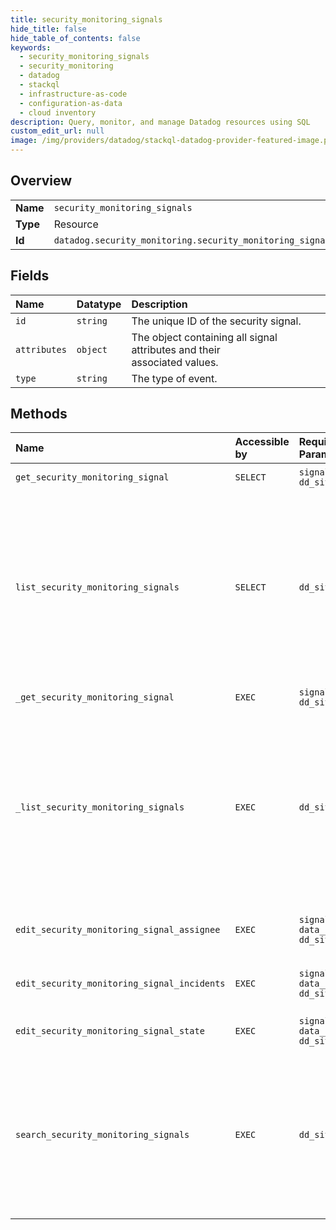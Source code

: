 ```yaml
---
title: security_monitoring_signals
hide_title: false
hide_table_of_contents: false
keywords:
  - security_monitoring_signals
  - security_monitoring
  - datadog    
  - stackql
  - infrastructure-as-code
  - configuration-as-data
  - cloud inventory
description: Query, monitor, and manage Datadog resources using SQL
custom_edit_url: null
image: /img/providers/datadog/stackql-datadog-provider-featured-image.png
---
```

  
    

## Overview
<table><tbody>
<tr><td><b>Name</b></td><td><code>security_monitoring_signals</code></td></tr>
<tr><td><b>Type</b></td><td>Resource</td></tr>
<tr><td><b>Id</b></td><td><code>datadog.security_monitoring.security_monitoring_signals</code></td></tr>
</tbody></table>

## Fields
| Name | Datatype | Description |
|:-----|:---------|:------------|
| `id` | `string` | The unique ID of the security signal. |
| `attributes` | `object` | The object containing all signal attributes and their<br />associated values. |
| `type` | `string` | The type of event. |
## Methods
| Name | Accessible by | Required Params | Description |
|:-----|:--------------|:----------------|:------------|
| `get_security_monitoring_signal` | `SELECT` | `signal_id, dd_site` | Get a signal's details. |
| `list_security_monitoring_signals` | `SELECT` | `dd_site` | The list endpoint returns security signals that match a search query.<br />Both this endpoint and the POST endpoint can be used interchangeably when listing<br />security signals. |
| `_get_security_monitoring_signal` | `EXEC` | `signal_id, dd_site` | Get a signal's details. |
| `_list_security_monitoring_signals` | `EXEC` | `dd_site` | The list endpoint returns security signals that match a search query.<br />Both this endpoint and the POST endpoint can be used interchangeably when listing<br />security signals. |
| `edit_security_monitoring_signal_assignee` | `EXEC` | `signal_id, data__data, dd_site` | Modify the triage assignee of a security signal. |
| `edit_security_monitoring_signal_incidents` | `EXEC` | `signal_id, data__data, dd_site` | Change the related incidents for a security signal. |
| `edit_security_monitoring_signal_state` | `EXEC` | `signal_id, data__data, dd_site` | Change the triage state of a security signal. |
| `search_security_monitoring_signals` | `EXEC` | `dd_site` | Returns security signals that match a search query.<br />Both this endpoint and the GET endpoint can be used interchangeably for listing<br />security signals. |
